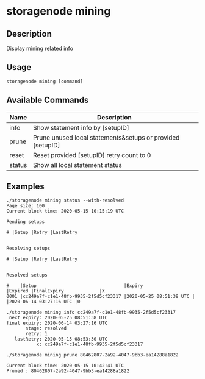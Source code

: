 # storagenode mining

## Description

Display mining related info

## Usage
```
storagenode mining [command]
```

## Available Commands

| Name| Description |                           
| --------------- | --------------------- |
| info  | Show statement info by [setupID]|
|  prune | Prune unused local statements&setups or provided [setupID]|
|  reset | Reset provided [setupID] retry count to 0|
|  status | Show all local statement status|

## Examples
```
./storagenode mining status --with-resolved
Page size: 100
Current block time: 2020-05-15 10:15:19 UTC

Pending setups

# |Setup |Retry |LastRetry


Resolving setups

# |Setup |Retry |LastRetry


Resolved setups

#    |Setup                                |Expiry                  |Expired |FinalExpiry             |X
0001 |cc249a7f-c1e1-48fb-9935-2f5d5cf23317 |2020-05-25 08:51:38 UTC |        |2020-06-14 03:27:16 UTC |0
```

```
./storagenode mining info cc249a7f-c1e1-48fb-9935-2f5d5cf23317
 next expiry: 2020-05-25 08:51:38 UTC
final expiry: 2020-06-14 03:27:16 UTC
       stage: resolved
       retry: 1
   lastRetry: 2020-05-15 08:53:30 UTC
           x: cc249a7f-c1e1-48fb-9935-2f5d5cf23317
```

``` 
./storagenode mining prune 80462807-2a92-4047-9bb3-ea14288a1822

Current block time: 2020-05-15 10:42:41 UTC
Pruned : 80462807-2a92-4047-9bb3-ea14288a1822
```
